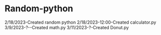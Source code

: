 # Random-python
2/18/2023-Created random python
2/18/2023-12:00-Created calculator.py
3/9/2023-?--Created math.py
3/11/2023-?-Created Donut.py
